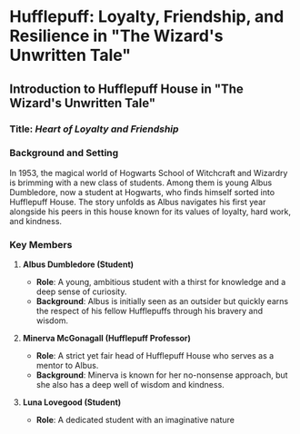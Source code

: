 # Hufflepuff: Loyalty, Friendship, and Resilience in "The Wizard's Unwritten Tale"

## Introduction to Hufflepuff House in "The Wizard's Unwritten Tale"

### Title: *Heart of Loyalty and Friendship*

### Background and Setting

In 1953, the magical world of Hogwarts School of Witchcraft and Wizardry is brimming with a new class of students. Among them is young Albus Dumbledore, now a student at Hogwarts, who finds himself sorted into Hufflepuff House. The story unfolds as Albus navigates his first year alongside his peers in this house known for its values of loyalty, hard work, and kindness.

### Key Members

1. **Albus Dumbledore (Student)**
   - **Role**: A young, ambitious student with a thirst for knowledge and a deep sense of curiosity.
   - **Background**: Albus is initially seen as an outsider but quickly earns the respect of his fellow Hufflepuffs through his bravery and wisdom.

2. **Minerva McGonagall (Hufflepuff Professor)**
   - **Role**: A strict yet fair head of Hufflepuff House who serves as a mentor to Albus.
   - **Background**: Minerva is known for her no-nonsense approach, but she also has a deep well of wisdom and kindness.

3. **Luna Lovegood (Student)**
   - **Role**: A dedicated student with an imaginative nature